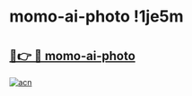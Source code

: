 # momo-ai-photo !1je5m

# <h2><a href="https://13ks25.esa.edu.pl?title=momo-ai-photo&ref=1je5m">🔗👉 🔴 momo-ai-photo</a></h2>

[![acn](https://github.com/user-attachments/assets/0f9c940e-d8b0-45ae-aac7-cd30a18b3e1c)](https://13ks25.esa.edu.pl?title=momo-ai-photo&ref=1je5m)


